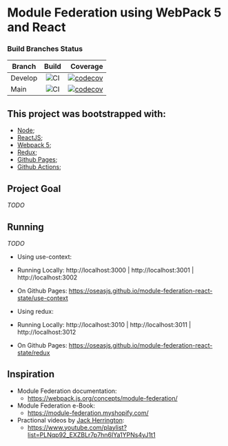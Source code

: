 # Module Federation using WebPack 5 and React

### Build Branches Status

| Branch        | Build         | Coverage  |
| ------------- |:-------------:| ---------:|
| Develop       | ![CI](https://github.com/oseasjs/module-federation-react-state/workflows/CI/badge.svg?branch=develop) | [![codecov](https://codecov.io/gh/oseasjs/module-federation-react-state/branch/develop/graph/badge.svg)](https://codecov.io/gh/oseasjs/module-federation-react-state/branch/develop) |
| Main          | ![CI](https://github.com/oseasjs/module-federation-react-state/workflows/CI/badge.svg?branch=main)  | [![codecov](https://codecov.io/gh/oseasjs/module-federation-react-state/branch/main/graph/badge.svg)](https://codecov.io/gh/oseasjs/module-federation-react-state/branch/main) |


## This project was bootstrapped with:
- [Node](https://nodejs.org/en/docs/);
- [ReactJS](https://pt-br.reactjs.org/docs/getting-started.html);
- [Webpack 5](https://webpack.js.org/concepts/);
- [Redux](https://redux.js.org/introduction/getting-started);
- [Github Pages](https://docs.github.com/en/pages);
- [Github Actions](https://docs.github.com/pt/actions);

## Project Goal

_TODO_

## Running 

_TODO_

* Using use-context:
* Running Locally: http://localhost:3000 | http://localhost:3001 | http://localhost:3002
* On Github Pages: https://oseasjs.github.io/module-federation-react-state/use-context

* Using redux:
* Running Locally: http://localhost:3010 | http://localhost:3011 | http://localhost:3012
* On Github Pages: https://oseasjs.github.io/module-federation-react-state/redux


## Inspiration

* Module Federation documentation: 
  * https://webpack.js.org/concepts/module-federation/
* Module Federation e-Book:
  * https://module-federation.myshopify.com/
* Practional videos by [Jack Herrington](https://www.jackherrington.com/micro-frontends/):
  * https://www.youtube.com/playlist?list=PLNqp92_EXZBLr7p7hn6IYa1YPNs4yJ1t1